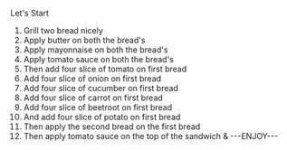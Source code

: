 Let's Start

1. Grill two bread nicely
2. Apply butter on both the bread's
3. Apply mayonnaise on both the bread's
4. Apply tomato sauce on both the bread's
5. Then add four slice of tomato on first bread
6. Add four slice of onion on first bread
7. Add four slice of cucumber on first bread
8. Add four slice of carrot on first bread
9. Add four slice of beetroot on first bread
10. And add four slice of potato on first bread
11. Then apply the second bread on the first bread
12. Then apply tomato sauce on the top of the sandwich
                        &
                   ---ENJOY---                        